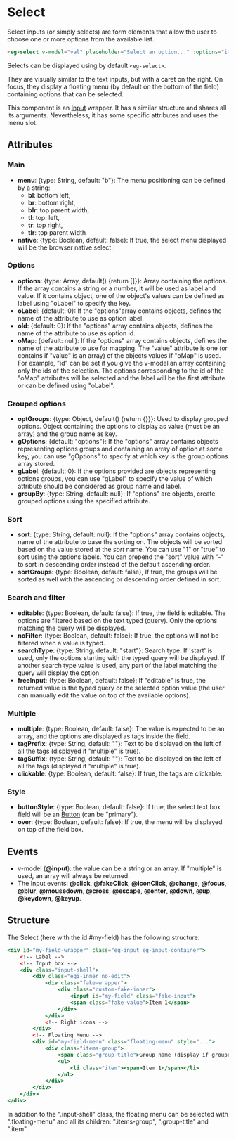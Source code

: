 # Select

Select inputs (or simply selects) are form elements that allow the user to choose one or more options from the available list.

```html
<eg-select v-model="val" placeholder="Select an option..." :options="items"></eg-select>
```

Selects can be displayed using by default `<eg-select>`.

They are visually similar to the text inputs, but with a caret on the right. On focus, they display a floating menu (by default on the bottom of the field) containing options that can be selected.

This component is an [Input](https://github.com/misurida/eg-elements/blob/master/doc/EgInput.md) wrapper. It has a similar structure and shares all its arguments. Nevertheless, it has some specific attributes and uses the menu slot. 

## Attributes

### Main

- **menu**: {type: String, default: "b"}: The menu positioning can be defined by a string:
    - **bl**: bottom left,
    - **br**: bottom right,
    - **blr**: top parent width,
    - **tl**: top: left,
    - **tr**: top right,
    - **tlr**: top parent width
- **native**: {type: Boolean, default: false}: If true, the select menu displayed will be the browser native select.

### Options

- **options**: {type: Array, default() {return []}}: Array containing the options. If the array contains a string or a number, it will be used as label and value. If it contains object, one of the object's values can be defined as label using "oLabel" to specify the key.
- **oLabel**: {default: 0}: If the "options"array contains objects, defines the name of the attribute to use as option label.
- **oId**: {default: 0}: If the "options" array contains objects, defines the name of the attribute to use as option id.
- **oMap**: {default: null}:  If the "options" array contains objects, defines the name of the attribute to use for mapping. The "value" attribute is one (or contains if "value" is an array) of the objects values if "oMap" is used. For example, "id" can be set if you give the v-model an array containing only the ids of the selection. The options corresponding to the id of the "oMap" attributes will be selected and the label will be the first attribute or can be defined using "oLabel".

### Grouped options

- **optGroups**: {type: Object, default() {return {}}}: Used to display grouped options. Object containing the options to display as value (must be an array) and the group name as key.
- **gOptions**: {default: "options"}: If the "options" array contains objects representing options groups and containing an array of option at some key, you can use "gOptions" to specify at which key is the group options array stored.
- **gLabel**: {default: 0}: If the options provided are objects representing options groups, you can use "gLabel" to specify the value of which attribute should be considered as group name and label.
- **groupBy**: {type: String, default: null}: If "options" are objects, create grouped options using the specified attribute.

### Sort

- **sort**: {type: String, default: null}:  If the "options" array contains objects, name of the attribute to base the sorting on. The objects will be sorted based on the value stored at the *sort* name. You can use "1" or "true" to sort using the options labels. You can prepend the "sort" value with "-" to sort in descending order instead of the default ascending order.
- **sortGroups**: {type: Boolean, default: false}, If true, the groups will be sorted as well with the ascending or descending order defined in sort.

### Search and filter

- **editable**: {type: Boolean, default: false}: If true, the field is editable. The options are filtered based on the text typed (query). Only the options matching the query will be displayed.
- **noFilter**: {type: Boolean, default: false}: If true, the options will not be filtered when a value is typed.
- **searchType**: {type: String, default: "start"}: Search type. If 'start' is used, only the options starting with the typed query will be displayed. If another search type value is used, any part of the label matching the query will display the option.
- **freeInput**: {type: Boolean, default: false}: If "editable" is true, the returned value is the typed query or the selected option value (the user can manually edit the value on top of the available options).

### Multiple

- **multiple**: {type: Boolean, default: false}: The value is expected to be an array, and the options are displayed as tags inside the field.
- **tagPrefix**: {type: String, default: ""}: Text to be displayed on the left of all the tags (displayed if "multiple" is true).
- **tagSuffix**: {type: String, default: ""}: Text to be displayed on the left of all the tags (displayed if "multiple" is true).
- **clickable**: {type: Boolean, default: false}: If true, the tags are clickable.

### Style

- **buttonStyle**: {type: Boolean, default: false}: If true, the select text box field will be an [Button](https://github.com/misurida/eg-elements/blob/master/doc/EgButton.md) (can be "primary").
- **over**: {type: Boolean, default: false}: If true, the menu will be displayed on top of the field box.

## Events

- v-model (**@input**): the value can be a string or an array. If "multiple" is used, an array will always be returned.
- The Input events: **@click**, **@fakeClick**, **@iconClick**, **@change**, **@focus**, **@blur**, **@mousedown**, **@cross**, **@escape**, **@enter**, **@down**, **@up**, **@keydown**, **@keyup**.

## Structure

The Select (here with the id #my-field) has the following structure:

```jsx
<div id="my-field-wrapper" class="eg-input eg-input-container">
	<!-- Label -->
	<!-- Input box -->
	<div class="input-shell">
		<div class="egi-inner no-edit">
			<div class="fake-wrapper">
				<div class="custom-fake-inner">
					<input id="my-field" class="fake-input"> 
					<span class="fake-value">Item 1</span>
				</div>
			</div>
			<!-- Right icons -->
		</div> 
		<!-- Floating Menu -->
		<div id="my-field-menu" class="floating-menu" style="...">
			<div class="items-group">
				<span class="group-title">Group name (display if grouped)</span>
				<ul>
					<li class="item"><span>Item 1</span></li>
				</ul>
			</div>
		</div>
	</div>
</div>
```

In addition to the ".input-shell" class, the floating menu can be selected with ".floating-menu" and all its children: ".items-group", ".group-title" and ".item".